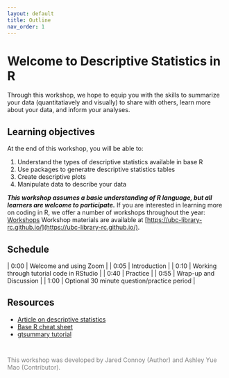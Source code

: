 ```yaml
---
layout: default
title: Outline
nav_order: 1
---
```


# Welcome to Descriptive Statistics in R

Through this workshop, we hope to equip you with the skills to summarize your data  (quantitatiavely and visually) to share with others, learn more about your data, and inform your analyses.

## Learning objectives

At the end of this workshop, you will be able to:
1. Understand the types of descriptive statistics available in base R
2. Use packages to generatre descriptive statistics tables
3. Create descriptive plots
4. Manipulate data to describe your data

***This workshop assumes a basic understanding of R language, but all learners are welcome to participate.***
If you are interested in learning more on coding in R, we offer a number of workshops throughout the year: [Workshops](https://researchcommons.library.ubc.ca/workshops/)
Workshop materials are available at [https://ubc-library-rc.github.io/](https://ubc-library-rc.github.io/).


## Schedule

| 0:00 | Welcome and using Zoom |
| 0:05 | Introduction |
| 0:10 | Working through tutorial code in RStudio |
| 0:40 | Practice |
| 0:55 | Wrap-up and Discussion |
| 1:00 | Optional 30 minute question/practice period |

## Resources
* [Article on descriptive statistics](https://www.scribbr.com/statistics/descriptive-statistics/)
* [Base R cheat sheet](https://iqss.github.io/dss-workshops/R/Rintro/base-r-cheat-sheet.pdf)
* [gtsummary tutorial](https://www.danieldsjoberg.com/gtsummary/articles/tbl_summary.html)

<p style="color:grey; font-size:14px; padding-top: 2em"> This workshop was developed by Jared Connoy (Author) and Ashley Yue Mao (Contributor).
